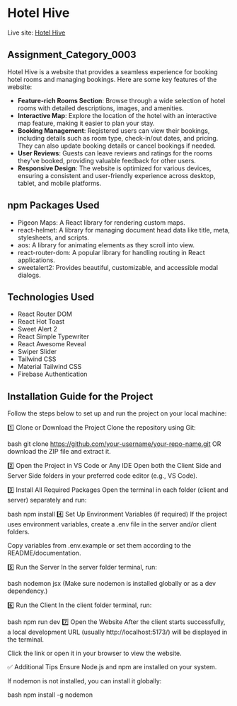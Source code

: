 ﻿# Hotel Hive

Live site: [Hotel Hive](https://unarmed-mouth.surge.sh/)

## Assignment_Category_0003

Hotel Hive is a website that provides a seamless experience for booking hotel rooms and managing bookings. Here are some key features of the website:

- **Feature-rich Rooms Section**: Browse through a wide selection of hotel rooms with detailed descriptions, images, and amenities.
- **Interactive Map**: Explore the location of the hotel with an interactive map feature, making it easier to plan your stay.
- **Booking Management**: Registered users can view their bookings, including details such as room type, check-in/out dates, and pricing. They can also update booking details or cancel bookings if needed.
- **User Reviews**: Guests can leave reviews and ratings for the rooms they've booked, providing valuable feedback for other users.
- **Responsive Design**: The website is optimized for various devices, ensuring a consistent and user-friendly experience across desktop, tablet, and mobile platforms.

## npm Packages Used

- Pigeon Maps: A React library for rendering custom maps.
- react-helmet: A library for managing document head data like title, meta, stylesheets, and scripts.
- aos: A library for animating elements as they scroll into view.
- react-router-dom: A popular library for handling routing in React applications.
- sweetalert2: Provides beautiful, customizable, and accessible modal dialogs.


## Technologies Used

- React Router DOM
- React Hot Toast
- Sweet Alert 2
- React Simple Typewriter
- React Awesome Reveal
- Swiper Slider
- Tailwind CSS
- Material Tailwind CSS
- Firebase Authentication

## Installation Guide for the Project
Follow the steps below to set up and run the project on your local machine:

1️⃣ Clone or Download the Project
Clone the repository using Git:

bash
git clone https://github.com/your-username/your-repo-name.git
OR download the ZIP file and extract it.

2️⃣ Open the Project in VS Code or Any IDE
Open both the Client Side and Server Side folders in your preferred code editor (e.g., VS Code).

3️⃣ Install All Required Packages
Open the terminal in each folder (client and server) separately and run:

bash
npm install
4️⃣ Set Up Environment Variables (if required)
If the project uses environment variables, create a .env file in the server and/or client folders.

Copy variables from .env.example or set them according to the README/documentation.

5️⃣ Run the Server
In the server folder terminal, run:

bash
nodemon jsx
(Make sure nodemon is installed globally or as a dev dependency.)

6️⃣ Run the Client
In the client folder terminal, run:

bash
npm run dev
7️⃣ Open the Website
After the client starts successfully, a local development URL (usually http://localhost:5173/) will be displayed in the terminal.

Click the link or open it in your browser to view the website.

✅ Additional Tips
Ensure Node.js and npm are installed on your system.

If nodemon is not installed, you can install it globally:

bash
npm install -g nodemon

